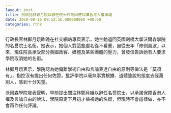 ```yaml
---
layout: post
title: 劍橋指林鄭月娥以辭任院士作為回應保障香港人權承諾
date: 2020-08-16 09:52:16.000000000 +08:00
categories: rthk
---
```


行政長官林鄭月娥昨晚在社交網站專頁表示，她主動退回英國劍橋大學沃爾森學院的名譽院士名銜。她表示，她個人對這些虛名從不看重，自從去年「修例風波」以來，現任院長承受部分英國政客、媒體及某些團體的壓力，曾發信告訴她有人要求學院取消她的名銜。

林鄭月娥表示，學院認為她偏離學術自由和言論表達自由的原則等做法是「莫須有」，指控沒有提出任何佐證，批評學院以毫無事實根據、道聽塗說的態度去誣蔑別人，感到十分失望。

沃爾森學院發表聲明，早前提出關注林鄭月娥以辭任名譽院士，以承諾保障香港人權及言論自由的說法，學院原定下月初才檢視她的名銜，但現時不會這樣做，亦不會再作任何評論。
